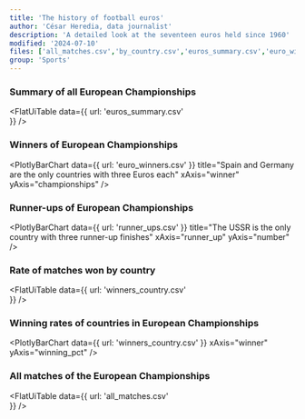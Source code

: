 ```yaml
---
title: 'The history of football euros'
author: 'César Heredia, data journalist'
description: 'A detailed look at the seventeen euros held since 1960'
modified: '2024-07-10'
files: ['all_matches.csv','by_country.csv','euros_summary.csv','euro_winners.csv','runner_ups.csv','winners_country.csv']
group: 'Sports'
---
```


### Summary of all European Championships
<FlatUiTable
  data={{
    url: 'euros_summary.csv'    
  }}
/>

### Winners of European Championships
<PlotlyBarChart
  data={{
    url: 'euro_winners.csv'
  }}
  title="Spain and Germany are the only countries with three Euros each"
  xAxis="winner"
  yAxis="championships"
/>

### Runner-ups of European Championships
<PlotlyBarChart
  data={{
    url: 'runner_ups.csv'
  }}
  title="The USSR is the only country with three runner-up finishes"
  xAxis="runner_up"
  yAxis="number"
/>

### Rate of matches won by country
<FlatUiTable
  data={{
    url: 'winners_country.csv'    
  }}
/>

### Winning rates of countries in European Championships
<PlotlyBarChart
  data={{
    url: 'winners_country.csv'
  }}
  xAxis="winner"
  yAxis="winning_pct"
/>

### All matches of the European Championships
<FlatUiTable
  data={{
    url: 'all_matches.csv'    
  }}
/>
